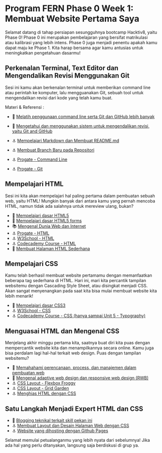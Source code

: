 # Program FERN Phase 0 Week 1: Membuat Website Pertama Saya

Selamat datang di tahap persiapan sesungguhnya bootcamp Hacktiv8, yaitu Phase 0! Phase 0 ini merupakan pembelajaran yang bersifat matrikulasi atau kalibrasi yang lebih intens. Phase 0 juga menjadi penentu apakah kamu dapat maju ke Phase 1. Kita harap bersama agar kamu antusias untuk meningkatkan pengetahuan dasarmu!

## Perkenalan Terminal, Text Editor dan Mengendalikan Revisi Menggunakan Git

Sesi ini kamu akan berkenalan terminal untuk memberikan command line atau perintah ke komputer, lalu mengguanakan Git, sebuah tool untuk mengendalikan revisi dari kode yang telah kamu buat.

Materi & Referensi :

- :notebook_with_decorative_cover: [Melatih penggunaan command line serta Git dan GitHub lebih banyak](./references/cli-git-github-practice.md)
- :notebook_with_decorative_cover: [Mengetahui dan menggunakan sistem untuk mengendalikan revisi, yaitu Git and GitHub](./references/git-github-basics.md)

- :anchor: [Mempelajari Markdown dan Membuat README.md](./references/markdown-anchor.md)
- :anchor: [Membuat Branch Baru pada Repositori](./references/git-branch-anchor.md)
- :anchor: [Progate - Command Line](https://progate.com/courses/commandline)
- :anchor: [Progate - Git](https://progate.com/courses/git)

## Mempelajari HTML

Sesi ini kita akan mempelajari hal paling pertama dalam pembuatan sebuah web, yaitu HTML! Mungkin banyak dari antara kamu
yang pernah mencoba HTML, namun tidak ada salahnya untuk mereview ulang, bukan?

- :notebook_with_decorative_cover: [Mempelajari dasar HTML5](./references/html5-basics.md)
- :notebook_with_decorative_cover: [Mempelajari dasar HTML5 forms](./references/html5-forms-basics.md)
- :books: [Mengenal Dunia Web dan Internet](./references/internet-web.md)
- :anchor: [Progate - HTML](https://progate.com/courses/html)
- :anchor: [W3School - HTML](https://www.w3schools.com/html/default.asp)
- :anchor: [Codecademy Course - HTML](https://www.codecademy.com/learn/learn-html)
- :rocket: [Membuat Halaman HTML Sederhana](./challenges/rocket-laman-web-pertamaku.md)

## Mempelajari CSS

Kamu telah berhasil membuat website pertamamu dengan memanfaatkan beberapa tag sederhana di HTML. Hari ini, mari kita percantik tampilan websitemu dengan Cascading Style Sheet, atau disingkat menjadi CSS. Akan sangat menyenangkan pada saat kita bisa mulai membuat website kita lebih menarik!

- :notebook_with_decorative_cover: [Mempelajari dasar CSS3](./references/css3-basics.md)
- :anchor: [W3School - CSS]( https://www.w3schools.com/css/default.asp)
- :anchor: [Codecademy Course - CSS (hanya sampai Unit 5 - Typography)](https://www.codecademy.com/learn/learn-css)

## Menguasai HTML dan Mengenal CSS

Menjelang akhir minggu pertama kita, saatnya buat diri kita puas dengan mempercantik website kita dan
menampilkannya secara online. Kamu juga bisa perdalam lagi hal-hal terkait web design. Puas dengan tampilan websitemu?

- :notebook_with_decorative_cover: [Memahahami perencanaan, process, dan manajemen dalam pembuatan web](./references/web-dev-process.md)
- :notebook_with_decorative_cover: [Mengenal adaptive web design dan responsive web design (RWB)](./references/web-design.md)
- :anchor: [CSS Layout - Flexbox Froggy](https://flexboxfroggy.com/)
- :anchor: [CSS Layout - Grid Garden](https://cssgridgarden.com/)
- :anchor: [Menghias HTML dengan CSS](./challenges/anchor-css-selector-and-styling.md)

## Satu Langkah Menjadi Expert HTML dan CSS

- :notebook_with_decorative_cover: [Blogging teknikal terkait skill pekan ini](./references/blog.md)
- :anchor: [Membuat Layout dan Desain Halaman Web dengan CSS](./challenges/rocket-css-layouting.md)
- :anchor: [Website yang dihosting dengan Github Pages](./references/github-pages-rev.md)

Selamat memulai petualanganmu yang lebih nyata dari sebelumnya! Jika ada hal yang perlu ditanyakan, langsung saja berdiskusi di grup ya.
